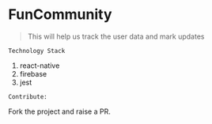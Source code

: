 # FunCommunity

>This will help us track the user data and mark updates

`Technology Stack`

1. react-native
2. firebase
3. jest

`Contribute:`

Fork the project and raise a PR.
